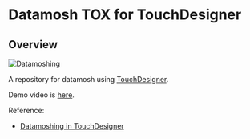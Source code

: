 # Datamosh TOX for TouchDesigner
## Overview

![Datamoshing](https://github.com/FollowTheDarkside/td-datamosh/assets/9309605/be9f14f6-8cff-4a33-ba2c-a24dd3c63c54)
<br>

A repository for datamosh using [TouchDesigner](https://derivative.ca/).
<br>

Demo video is [here](https://youtu.be/kFdZsFti9qU?si=Y32Ndkn230AvRIGt).
<br>

Reference:
- [Datamoshing in TouchDesigner](https://interactiveimmersive.io/blog/content-inputs/datamoshing-in-touchdesigner/)